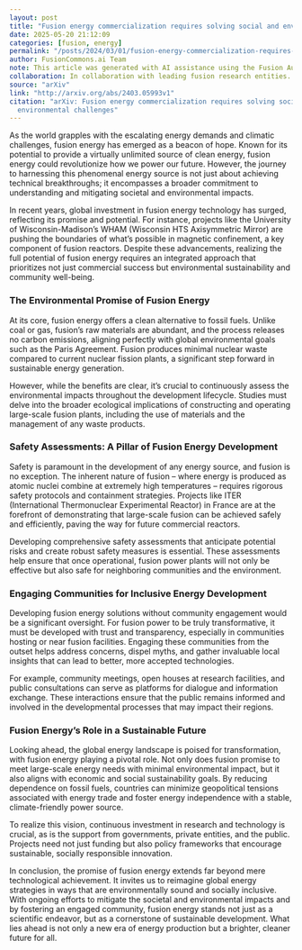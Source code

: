 ```yaml
---
layout: post
title: "Fusion energy commercialization requires solving social and environmental challenges"
date: 2025-05-20 21:12:09
categories: [fusion, energy]
permalink: "/posts/2024/03/01/fusion-energy-commercialization-requires-solving-social-and-environmental-challenges/"
author: FusionCommons.ai Team
note: This article was generated with AI assistance using the Fusion Authority Engine, developed by Travis Frye.
collaboration: In collaboration with leading fusion research entities.
source: "arXiv"
link: "http://arxiv.org/abs/2403.05993v1"
citation: "arXiv: Fusion energy commercialization requires solving social and
  environmental challenges"
---
```


As the world grapples with the escalating energy demands and climatic challenges, fusion energy has emerged as a beacon of hope. Known for its potential to provide a virtually unlimited source of clean energy, fusion energy could revolutionize how we power our future. However, the journey to harnessing this phenomenal energy source is not just about achieving technical breakthroughs; it encompasses a broader commitment to understanding and mitigating societal and environmental impacts.

In recent years, global investment in fusion energy technology has surged, reflecting its promise and potential. For instance, projects like the University of Wisconsin-Madison’s WHAM (Wisconsin HTS Axisymmetric Mirror) are pushing the boundaries of what’s possible in magnetic confinement, a key component of fusion reactors. Despite these advancements, realizing the full potential of fusion energy requires an integrated approach that prioritizes not just commercial success but environmental sustainability and community well-being.

### **The Environmental Promise of Fusion Energy**

At its core, fusion energy offers a clean alternative to fossil fuels. Unlike coal or gas, fusion’s raw materials are abundant, and the process releases no carbon emissions, aligning perfectly with global environmental goals such as the Paris Agreement. Fusion produces minimal nuclear waste compared to current nuclear fission plants, a significant step forward in sustainable energy generation.

However, while the benefits are clear, it’s crucial to continuously assess the environmental impacts throughout the development lifecycle. Studies must delve into the broader ecological implications of constructing and operating large-scale fusion plants, including the use of materials and the management of any waste products.

### **Safety Assessments: A Pillar of Fusion Energy Development**

Safety is paramount in the development of any energy source, and fusion is no exception. The inherent nature of fusion – where energy is produced as atomic nuclei combine at extremely high temperatures – requires rigorous safety protocols and containment strategies. Projects like ITER (International Thermonuclear Experimental Reactor) in France are at the forefront of demonstrating that large-scale fusion can be achieved safely and efficiently, paving the way for future commercial reactors.

Developing comprehensive safety assessments that anticipate potential risks and create robust safety measures is essential. These assessments help ensure that once operational, fusion power plants will not only be effective but also safe for neighboring communities and the environment.

### **Engaging Communities for Inclusive Energy Development**

Developing fusion energy solutions without community engagement would be a significant oversight. For fusion power to be truly transformative, it must be developed with trust and transparency, especially in communities hosting or near fusion facilities. Engaging these communities from the outset helps address concerns, dispel myths, and gather invaluable local insights that can lead to better, more accepted technologies.

For example, community meetings, open houses at research facilities, and public consultations can serve as platforms for dialogue and information exchange. These interactions ensure that the public remains informed and involved in the developmental processes that may impact their regions.

### **Fusion Energy’s Role in a Sustainable Future**

Looking ahead, the global energy landscape is poised for transformation, with fusion energy playing a pivotal role. Not only does fusion promise to meet large-scale energy needs with minimal environmental impact, but it also aligns with economic and social sustainability goals. By reducing dependence on fossil fuels, countries can minimize geopolitical tensions associated with energy trade and foster energy independence with a stable, climate-friendly power source.

To realize this vision, continuous investment in research and technology is crucial, as is the support from governments, private entities, and the public. Projects need not just funding but also policy frameworks that encourage sustainable, socially responsible innovation.

In conclusion, the promise of fusion energy extends far beyond mere technological achievement. It invites us to reimagine global energy strategies in ways that are environmentally sound and socially inclusive. With ongoing efforts to mitigate the societal and environmental impacts and by fostering an engaged community, fusion energy stands not just as a scientific endeavor, but as a cornerstone of sustainable development. What lies ahead is not only a new era of energy production but a brighter, cleaner future for all.

